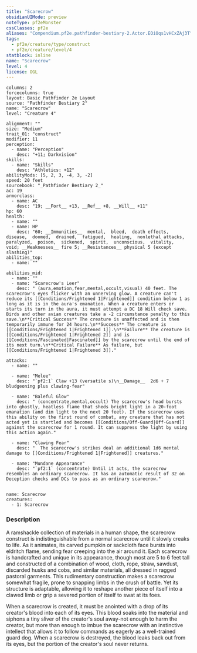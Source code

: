 ```yaml
---
title: "Scarecrow"
obsidianUIMode: preview
noteType: pf2eMonster
cssClasses: pf2e
aliases: "Compendium.pf2e.pathfinder-bestiary-2.Actor.EOiOqs1vHCxZAj3T" 
tags:
  - pf2e/creature/type/construct
  - pf2e/creature/level/4
statblock: inline
name: "Scarecrow"
level: 4
license: OGL
---
```


```statblock
columns: 2
forcecolumns: true
layout: Basic Pathfinder 2e Layout
source: "Pathfinder Bestiary 2"
name: "Scarecrow"
level: "Creature 4"

alignment: ""
size: "Medium"
trait_01: "construct"
modifier: 11
perception:
  - name: "Perception"
    desc: "+11; Darkvision"
skills:
  - name: "Skills"
    desc: "Athletics: +12"
abilityMods: [5, 2, 3, -4, 3, -2]
speed: 20 feet
sourcebook: "_Pathfinder Bestiary 2_"
ac: 19
armorclass:
  - name: AC
    desc: "19; __Fort__ +13, __Ref__ +8, __Will__ +11"
hp: 60
health:
  - name: ""
  - name: HP
    desc: "60; __Immunities__  mental,  bleed,  death effects,  disease,  doomed,  drained,  fatigued,  healing,  nonlethal attacks,  paralyzed,  poison,  sickened,  spirit,  unconscious,  vitality,  void; __Weaknesses__ fire 5; __Resistances__ physical 5 (except slashing)"
abilities_top:
  - name: ""

abilities_mid:
  - name: ""
  - name: "Scarecrow's Leer"
    desc: " (aura,emotion,fear,mental,occult,visual) 40 feet. The scarecrow's eyes flicker with an unnerving glow. A creature can't reduce its [[Conditions/Frightened 1|Frightened]] condition below 1 as long as it is in the aura's emanation. When a creature enters or starts its turn in the aura, it must attempt a DC 18 Will check save. Birds and other avian creatures take a -2 circumstance penalty to this save.\n**Critical Success** The creature is unaffected and is then temporarily immune for 24 hours.\n**Success** The creature is [[Conditions/Frightened 1|Frightened 1]].\n**Failure** The creature is [[Conditions/Frightened 1|Frightened 2]] and is [[Conditions/Fascinated|Fascinated]] by the scarecrow until the end of its next turn.\n**Critical Failure** As failure, but [[Conditions/Frightened 1|Frightened 3]]."

attacks:
  - name: ""

  - name: "Melee"
    desc: "`pf2:1` Claw +13 (versatile s)\n__Damage__  2d6 + 7 bludgeoning plus clawing-fear"

  - name: "Baleful Glow"
    desc: " (concentrate,mental,occult) The scarecrow's head bursts into ghostly, heatless flame that sheds bright light in a 20-foot emanation (and dim light to the next 20 feet). If the scarecrow uses this ability on the first round of combat, any creature that has not acted yet is startled and becomes [[Conditions/Off-Guard|Off-Guard]] against the scarecrow for 1 round. It can suppress the light by using this action again."

  - name: "Clawing Fear"
    desc: "  The scarecrow's strikes deal an additional 1d6 mental damage to [[Conditions/Frightened 1|Frightened]] creatures."

  - name: "Mundane Appearance"
    desc: "`pf2:1` (concentrate) Until it acts, the scarecrow resembles an ordinary scarecrow. It has an automatic result of 32 on Deception checks and DCs to pass as an ordinary scarecrow."
 
```

```encounter-table
name: Scarecrow
creatures:
  - 1: Scarecrow
```


### Description
A ramshackle collection of materials in a human shape, the scarecrow construct is indistinguishable from a normal scarecrow until it slowly creaks to life. As it animates, its carved pumpkin or sackcloth face bursts into eldritch flame, sending fear creeping into the air around it. Each scarecrow is handcrafted and unique in its appearance, though most are 5 to 6 feet tall and constructed of a combination of wood, cloth, rope, straw, sawdust, discarded husks and cobs, and similar materials, all dressed in ragged pastoral garments. This rudimentary construction makes a scarecrow somewhat fragile, prone to snapping limbs in the crush of battle. Yet its structure is adaptable, allowing it to reshape another piece of itself into a clawed limb or grip a severed portion of itself to swat at its foes.

When a scarecrow is created, it must be anointed with a drop of its creator's blood into each of its eyes. This blood soaks into the material and siphons a tiny sliver of the creator's soul away-not enough to harm the creator, but more than enough to imbue the scarecrow with an instinctive intellect that allows it to follow commands as eagerly as a well-trained guard dog. When a scarecrow is destroyed, the blood leaks back out from its eyes, but the portion of the creator's soul never returns.
